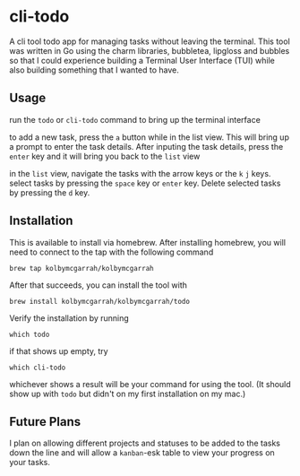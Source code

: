 # cli-todo
A cli tool todo app for managing tasks without leaving the terminal. This tool was written in Go using the charm libraries, bubbletea, lipgloss and bubbles so that I could experience building a Terminal User Interface (TUI) while also building something that I wanted to have.

## Usage
run the `todo` or `cli-todo` command to bring up the terminal interface

to add a new task, press the `a` button while in the list view. This will bring up a prompt to enter the task details. After inputing the task details, press the `enter` key and it will bring you back to the `list` view

in the `list` view, navigate the tasks with the arrow keys or the `k` `j` keys. select tasks by pressing the `space` key or `enter` key. Delete selected tasks by pressing the `d` key.

## Installation
This is available to install via homebrew. After installing homebrew, you will need to connect to the tap with the following command
```shell
brew tap kolbymcgarrah/kolbymcgarrah
```

After that succeeds, you can install the tool with
```shell
brew install kolbymcgarrah/kolbymcgarrah/todo
```

Verify the installation by running 
```shell
which todo
```
if that shows up empty, try
```shell
which cli-todo
```

whichever shows a result will be your command for using the tool. (It should show up with `todo` but didn't on my first installation on my mac.)

## Future Plans
I plan on allowing different projects and statuses to be added to the tasks down the line and will allow a `kanban`-esk table to view your progress on your tasks.